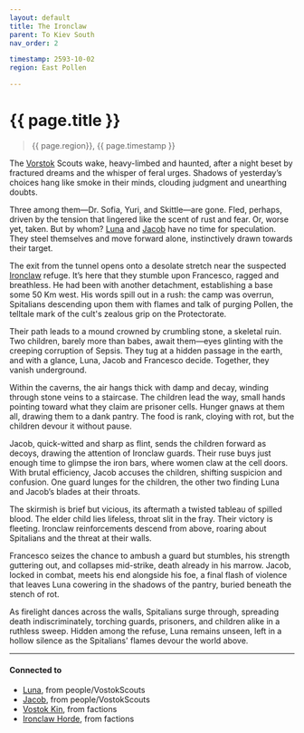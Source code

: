 ```yaml
---
layout: default
title: The Ironclaw
parent: To Kiev South
nav_order: 2

timestamp: 2593-10-02
region: East Pollen

---
```


# {{ page.title }}

> {{ page.region}}, {{ page.timestamp }}

The [Vorstok](../../factions/Vorstok.md) Scouts wake, heavy-limbed and haunted, after a night beset by fractured dreams and the whisper of feral urges. Shadows of yesterday’s choices hang like smoke in their minds, clouding judgment and unearthing doubts.

Three among them—Dr. Sofia, Yuri, and Skittle—are gone. Fled, perhaps, driven by the tension that lingered like the scent of rust and fear. Or, worse yet, taken. But by whom? [Luna](../../people/VostokScouts/luna.md) and [Jacob](../../people/VostokScouts/jacob.md) have no time for speculation. They steel themselves and move forward alone, instinctively drawn towards their target.

The exit from the tunnel opens onto a desolate stretch near the suspected [Ironclaw](../../factions/ironclaw.md) refuge. It’s here that they stumble upon Francesco, ragged and breathless. He had been with another detachment, establishing a base some 50 Km west. His words spill out in a rush: the camp was overrun, Spitalians descending upon them with flames and talk of purging Pollen, the telltale mark of the cult's zealous grip on the Protectorate.

Their path leads to a mound crowned by crumbling stone, a skeletal ruin. Two children, barely more than babes, await them—eyes glinting with the creeping corruption of Sepsis. They tug at a hidden passage in the earth, and with a glance, Luna, Jacob and Francesco decide. Together, they vanish underground.

Within the caverns, the air hangs thick with damp and decay, winding through stone veins to a staircase. The children lead the way, small hands pointing toward what they claim are prisoner cells. Hunger gnaws at them all, drawing them to a dank pantry. The food is rank, cloying with rot, but the children devour it without pause.

Jacob, quick-witted and sharp as flint, sends the children forward as decoys, drawing the attention of Ironclaw guards. Their ruse buys just enough time to glimpse the iron bars, where women claw at the cell doors. With brutal efficiency, Jacob accuses the children, shifting suspicion and confusion. One guard lunges for the children, the other two finding Luna and Jacob’s blades at their throats.

The skirmish is brief but vicious, its aftermath a twisted tableau of spilled blood. The elder child lies lifeless, throat slit in the fray. Their victory is fleeting. Ironclaw reinforcements descend from above, roaring about Spitalians and the threat at their walls.

Francesco seizes the chance to ambush a guard but stumbles, his strength guttering out, and collapses mid-strike, death already in his marrow. Jacob, locked in combat, meets his end alongside his foe, a final flash of violence that leaves Luna cowering in the shadows of the pantry, buried beneath the stench of rot.

As firelight dances across the walls, Spitalians surge through, spreading death indiscriminately, torching guards, prisoners, and children alike in a ruthless sweep. Hidden among the refuse, Luna remains unseen, left in a hollow silence as the Spitalians' flames devour the world above.

---
#### Connected to

<!-- QueryToSerialize: LIST without ID "["+ title + "](https://terra-campaigns.github.io/"+ regexreplace(file.path, ".md", "") + ")" + ", from " + regexreplace(file.folder, "degenesis/", "") FROM ([[]]) OR outgoing([[]]) WHERE file.name != this.file.name AND file.name != "index" SORT file.folder DESC -->
<!-- SerializedQuery: LIST without ID "["+ title + "](https://terra-campaigns.github.io/"+ regexreplace(file.path, ".md", "") + ")" + ", from " + regexreplace(file.folder, "degenesis/", "") FROM ([[]]) OR outgoing([[]]) WHERE file.name != this.file.name AND file.name != "index" SORT file.folder DESC -->
- [Luna](https://terra-campaigns.github.io/degenesis/people/VostokScouts/luna), from people/VostokScouts
- [Jacob](https://terra-campaigns.github.io/degenesis/people/VostokScouts/jacob), from people/VostokScouts
- [Vostok Kin](https://terra-campaigns.github.io/degenesis/factions/Vorstok), from factions
- [Ironclaw Horde](https://terra-campaigns.github.io/degenesis/factions/ironclaw), from factions
<!-- SerializedQuery END -->


